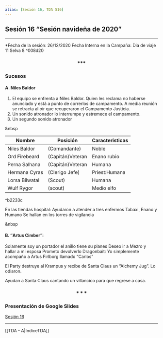 ```yaml
---
alias: [Sesión 16, TDA S16]
---
```


## Sesión 16 “Sesión navideña de 2020” 

---

*Fecha de la sesión: 26/12/2020
Fecha Interna en la Campaña: Dia de viaje 11 Selva 8 ^008d20

<div align='center'>
<h3> *** </h3>
</div>

 
### Sucesos

#### &Alpha;. Niles Baldor
1. El equipo se enfrenta a Niles Baldor. Quien les reclama no haberse anunciado y está a punto de correrlos de campamento. A media reunión se retracta al oír que recuperaron el Campamento Justicia.
2. Un sonido atronador lo interrumpe y estremece el campamento.
3. Un segundo sonido atronador

&nbsp

| Nombre | Posición | Caracteristicas |
| --- |---|---|
|Niles Baldor| (Comandante)|Noble|
|Ord Firebeard |(Capitán)Veteran| Enano rubio|
| Perna Salhana|(Capitán)Veteran| Humana|
|Hermana Cyras| (Clerigo Jefe)|Priest:Humana|
|Lorsa Bilwatal| (Scout)| Humana|
| Wulf Rygor| (scout)| Medio elfo|

^b2233c

En las tiendas hospital: Ayudaron a atender a tres enfermos Tabaxi, Enano y Humano
Se hallan en los torres de vigilancia

&nbsp

#### &Beta;. “Artus Cimber”:
Solamente soy un portador el anillo tiene su planes
Deseo ir a Mezro y hallar a mi esposa
Prometo devolverlo
Dragonbait: Yo simplemente acompaño a Artus
Firlborg llamado “Carlos”

El Party destruye al Krampus y recibe de Santa Claus un “Alchemy Jug”. Lo odiaron.

Ayudan a Santa Claus cantando un villancico para que regrese a casa.

<div align='center'>
<h3> * * * </h3>
</div>

### Presentación de Google Slides

[Sesión 16](https://docs.google.com/presentation/d/1PuWZRvYhmN69hEXBSZHhcZb8kYy21b9bt3p8Xw6wnkw/edit?usp=sharing)

---
[[TDA - A|IndiceTDA]]
